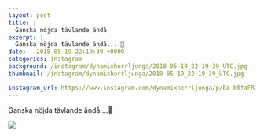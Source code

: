 ```yaml
---
layout: post
title: |
  Ganska nöjda tävlande ändå
excerpt: |
  Ganska nöjda tävlande ändå....🤙
date:   2018-05-19 22:19:39 +0000
categories: instagram
background: /instagram/dynamixherrljunga/2018-05-19_22-19-39_UTC.jpg
thumbnail: /instagram/dynamixherrljunga/2018-05-19_22-19-39_UTC.jpg

instagram_url: https://www.instagram.com/dynamixherrljunga/p/Bi-b0faFRJL
---
```

Ganska nöjda tävlande ändå....🤙



<img src='{{ site.baseurl }}/instagram/dynamixherrljunga/2018-05-19_22-19-39_UTC.jpg' class='img-fluid' />
